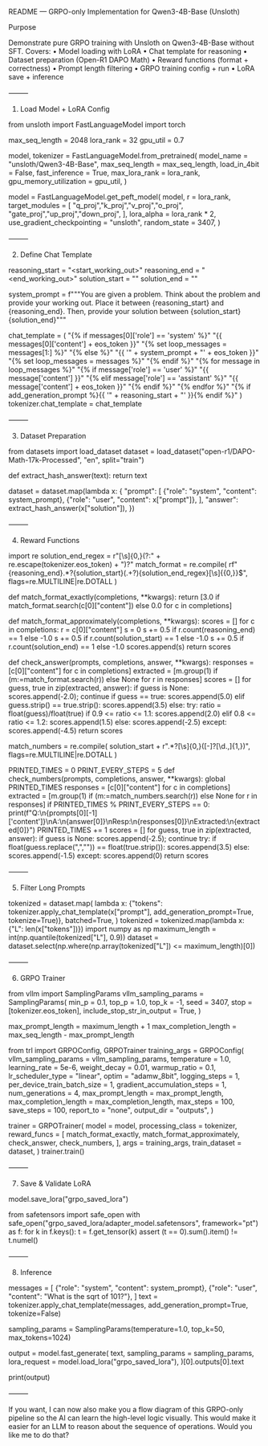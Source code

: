 README — GRPO-only Implementation for Qwen3-4B-Base (Unsloth)

Purpose

Demonstrate pure GRPO training with Unsloth on Qwen3-4B-Base without SFT.
Covers:
	•	Model loading with LoRA
	•	Chat template for reasoning
	•	Dataset preparation (Open-R1 DAPO Math)
	•	Reward functions (format + correctness)
	•	Prompt length filtering
	•	GRPO training config + run
	•	LoRA save + inference

⸻

1. Load Model + LoRA Config

from unsloth import FastLanguageModel
import torch

max_seq_length = 2048
lora_rank = 32
gpu_util = 0.7

model, tokenizer = FastLanguageModel.from_pretrained(
    model_name = "unsloth/Qwen3-4B-Base",
    max_seq_length = max_seq_length,
    load_in_4bit = False,
    fast_inference = True,
    max_lora_rank = lora_rank,
    gpu_memory_utilization = gpu_util,
)

model = FastLanguageModel.get_peft_model(
    model,
    r = lora_rank,
    target_modules = [
        "q_proj","k_proj","v_proj","o_proj",
        "gate_proj","up_proj","down_proj",
    ],
    lora_alpha = lora_rank * 2,
    use_gradient_checkpointing = "unsloth",
    random_state = 3407,
)


⸻

2. Define Chat Template

reasoning_start = "<start_working_out>"
reasoning_end   = "<end_working_out>"
solution_start  = "<SOLUTION>"
solution_end    = "</SOLUTION>"

system_prompt = f"""You are given a problem.
Think about the problem and provide your working out.
Place it between {reasoning_start} and {reasoning_end}.
Then, provide your solution between {solution_start}{solution_end}"""

chat_template = (
    "{% if messages[0]['role'] == 'system' %}"
        "{{ messages[0]['content'] + eos_token }}"
        "{% set loop_messages = messages[1:] %}"
    "{% else %}"
        "{{ '" + system_prompt + "' + eos_token }}"
        "{% set loop_messages = messages %}"
    "{% endif %}"
    "{% for message in loop_messages %}"
        "{% if message['role'] == 'user' %}"
            "{{ message['content'] }}"
        "{% elif message['role'] == 'assistant' %}"
            "{{ message['content'] + eos_token }}"
        "{% endif %}"
    "{% endfor %}"
    "{% if add_generation_prompt %}{{ '" + reasoning_start + "' }}{% endif %}"
)
tokenizer.chat_template = chat_template


⸻

3. Dataset Preparation

from datasets import load_dataset
dataset = load_dataset("open-r1/DAPO-Math-17k-Processed", "en", split="train")

def extract_hash_answer(text): return text

dataset = dataset.map(lambda x: {
    "prompt": [
        {"role": "system", "content": system_prompt},
        {"role": "user",   "content": x["prompt"]},
    ],
    "answer": extract_hash_answer(x["solution"]),
})


⸻

4. Reward Functions

import re
solution_end_regex = r"</SOLUTION>[\s]{0,}(?:" + re.escape(tokenizer.eos_token) + ")?"
match_format = re.compile(
    rf"{reasoning_end}.*?{solution_start}(.+?){solution_end_regex}[\s]{{0,}}$",
    flags=re.MULTILINE|re.DOTALL
)

def match_format_exactly(completions, **kwargs):
    return [3.0 if match_format.search(c[0]["content"]) else 0.0 for c in completions]

def match_format_approximately(completions, **kwargs):
    scores = []
    for c in completions:
        r = c[0]["content"]
        s = 0
        s += 0.5 if r.count(reasoning_end)  == 1 else -1.0
        s += 0.5 if r.count(solution_start) == 1 else -1.0
        s += 0.5 if r.count(solution_end)   == 1 else -1.0
        scores.append(s)
    return scores

def check_answer(prompts, completions, answer, **kwargs):
    responses = [c[0]["content"] for c in completions]
    extracted = [m.group(1) if (m:=match_format.search(r)) else None for r in responses]
    scores = []
    for guess, true in zip(extracted, answer):
        if guess is None: scores.append(-2.0); continue
        if guess == true: scores.append(5.0)
        elif guess.strip() == true.strip(): scores.append(3.5)
        else:
            try:
                ratio = float(guess)/float(true)
                if 0.9 <= ratio <= 1.1: scores.append(2.0)
                elif 0.8 <= ratio <= 1.2: scores.append(1.5)
                else: scores.append(-2.5)
            except: scores.append(-4.5)
    return scores

match_numbers = re.compile(
    solution_start + r".*?[\s]{0,}([-]?[\d\.\,]{1,})",
    flags=re.MULTILINE|re.DOTALL
)

PRINTED_TIMES = 0
PRINT_EVERY_STEPS = 5
def check_numbers(prompts, completions, answer, **kwargs):
    global PRINTED_TIMES
    responses = [c[0]["content"] for c in completions]
    extracted = [m.group(1) if (m:=match_numbers.search(r)) else None for r in responses]
    if PRINTED_TIMES % PRINT_EVERY_STEPS == 0:
        print(f"Q:\n{prompts[0][-1]['content']}\nA:\n{answer[0]}\nResp:\n{responses[0]}\nExtracted:\n{extracted[0]}")
    PRINTED_TIMES += 1
    scores = []
    for guess, true in zip(extracted, answer):
        if guess is None: scores.append(-2.5); continue
        try:
            if float(guess.replace(",","")) == float(true.strip()):
                scores.append(3.5)
            else: scores.append(-1.5)
        except: scores.append(0)
    return scores


⸻

5. Filter Long Prompts

tokenized = dataset.map(
    lambda x: {"tokens": tokenizer.apply_chat_template(x["prompt"], add_generation_prompt=True, tokenize=True)},
    batched=True,
)
tokenized = tokenized.map(lambda x: {"L": len(x["tokens"])})
import numpy as np
maximum_length = int(np.quantile(tokenized["L"], 0.9))
dataset = dataset.select(np.where(np.array(tokenized["L"]) <= maximum_length)[0])


⸻

6. GRPO Trainer

from vllm import SamplingParams
vllm_sampling_params = SamplingParams(
    min_p = 0.1,
    top_p = 1.0,
    top_k = -1,
    seed = 3407,
    stop = [tokenizer.eos_token],
    include_stop_str_in_output = True,
)

max_prompt_length     = maximum_length + 1
max_completion_length = max_seq_length - max_prompt_length

from trl import GRPOConfig, GRPOTrainer
training_args = GRPOConfig(
    vllm_sampling_params      = vllm_sampling_params,
    temperature               = 1.0,
    learning_rate             = 5e-6,
    weight_decay              = 0.01,
    warmup_ratio              = 0.1,
    lr_scheduler_type         = "linear",
    optim                     = "adamw_8bit",
    logging_steps             = 1,
    per_device_train_batch_size = 1,
    gradient_accumulation_steps = 1,
    num_generations           = 4,
    max_prompt_length         = max_prompt_length,
    max_completion_length     = max_completion_length,
    max_steps                 = 100,
    save_steps                = 100,
    report_to                 = "none",
    output_dir                = "outputs",
)

trainer = GRPOTrainer(
    model = model,
    processing_class = tokenizer,
    reward_funcs = [
        match_format_exactly,
        match_format_approximately,
        check_answer,
        check_numbers,
    ],
    args = training_args,
    train_dataset = dataset,
)
trainer.train()


⸻

7. Save & Validate LoRA

model.save_lora("grpo_saved_lora")

from safetensors import safe_open
with safe_open("grpo_saved_lora/adapter_model.safetensors", framework="pt") as f:
    for k in f.keys():
        t = f.get_tensor(k)
        assert (t == 0).sum().item() != t.numel()


⸻

8. Inference

messages = [
    {"role": "system", "content": system_prompt},
    {"role": "user",   "content": "What is the sqrt of 101?"},
]
text = tokenizer.apply_chat_template(messages, add_generation_prompt=True, tokenize=False)

sampling_params = SamplingParams(temperature=1.0, top_k=50, max_tokens=1024)

output = model.fast_generate(
    text,
    sampling_params = sampling_params,
    lora_request = model.load_lora("grpo_saved_lora"),
)[0].outputs[0].text

print(output)


⸻

If you want, I can now also make you a flow diagram of this GRPO-only pipeline so the AI can learn the high-level logic visually. This would make it easier for an LLM to reason about the sequence of operations. Would you like me to do that?